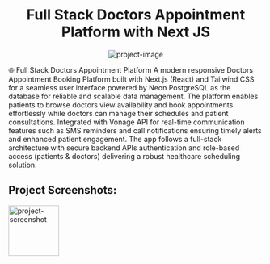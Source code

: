 <h1 align="center" id="title">Full Stack Doctors Appointment Platform with Next JS</h1>

<p align="center"><img src="https://socialify.git.ci/PremKxmar/cloud/image?custom_language=Next.js&amp;language=1&amp;name=1&amp;owner=1&amp;stargazers=1&amp;theme=Dark" alt="project-image"></p>

<p id="description">🌐 Full Stack Doctors Appointment Platform A modern responsive Doctors Appointment Booking Platform built with Next.js (React) and Tailwind CSS for a seamless user interface powered by Neon PostgreSQL as the database for reliable and scalable data management. The platform enables patients to browse doctors view availability and book appointments effortlessly while doctors can manage their schedules and patient consultations. Integrated with Vonage API for real-time communication features such as SMS reminders and call notifications ensuring timely alerts and enhanced patient engagement. The app follows a full-stack architecture with secure backend APIs authentication and role-based access (patients &amp; doctors) delivering a robust healthcare scheduling solution.</p>

<h2>Project Screenshots:</h2>

<img src="https://drive.google.com/file/d/1Q-WGVidrqek8F6c0k35Lg6zLlb2MHnux/view?usp=sharing" alt="project-screenshot" width="100" height="100/">
